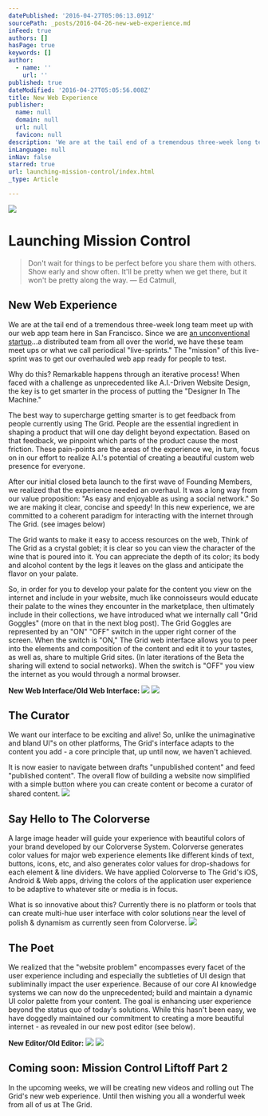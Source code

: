 ```yaml
---
datePublished: '2016-04-27T05:06:13.091Z'
sourcePath: _posts/2016-04-26-new-web-experience.md
inFeed: true
authors: []
hasPage: true
keywords: []
author:
  - name: ''
    url: ''
published: true
dateModified: '2016-04-27T05:05:56.008Z'
title: New Web Experience
publisher:
  name: null
  domain: null
  url: null
  favicon: null
description: 'We are at the tail end of a tremendous three-week long team meet up with our web app team here in San Francisco. Since we are an unconventional startup...a distributed team from all over the world, we have these team meet ups or what we call periodical “live-sprints.” The “mission” of this live-sprint was to get our overhauled web app ready for people to test.'
inLanguage: null
inNav: false
starred: true
url: launching-mission-control/index.html
_type: Article

---
```

![](https://the-grid-user-content.s3-us-west-2.amazonaws.com/f18025f6-0a71-4fa9-9629-3a1b6c226727.jpg)

# **Launching Mission Control**

> Don't wait for things to be perfect before you share them with others. Show early and show often. It'll be pretty when we get there, but it won't be pretty along the way. ― Ed Catmull,

## New Web Experience

We are at the tail end of a tremendous three-week long team meet up with our web app team here in San Francisco. Since we are [an unconventional startup][0]...a distributed team from all over the world, we have these team meet ups or what we call periodical "live-sprints." The "mission" of this live-sprint was to get our overhauled web app ready for people to test.

Why do this? Remarkable happens through an iterative process! When faced with a challenge as unprecedented like A.I.-Driven Website Design, the key is to get smarter in the process of putting the "Designer In The Machine."

The best way to supercharge getting smarter is to get feedback from people currently using The Grid. People are the essential ingredient in shaping a product that will one day delight beyond expectation. Based on that feedback, we pinpoint which parts of the product cause the most friction. These pain-points are the areas of the experience we, in turn, focus on in our effort to realize A.I.'s potential of creating a beautiful custom web presence for everyone.

After our initial closed beta launch to the first wave of Founding Members, we realized that the experience needed an overhaul. It was a long way from our value proposition: "As easy and enjoyable as using a social network." So we are making it clear, concise and speedy! In this new experience, we are committed to a coherent paradigm for interacting with the internet through The Grid. (see images below)

The Grid wants to make it easy to access resources on the web, Think of The Grid as a crystal goblet; it is clear so you can view the character of the wine that is poured into it. You can appreciate the depth of its color; its body and alcohol content by the legs it leaves on the glass and anticipate the flavor on your palate.

So, in order for you to develop your palate for the content you view on the internet and include in your website, much like connoisseurs would educate their palate to the wines they encounter in the marketplace, then ultimately include in their collections, we have introduced what we internally call "Grid Goggles" (more on that in the next blog post). The Grid Goggles are represented by an "ON" "OFF" switch in the upper right corner of the screen. When the switch is "ON," The Grid web interface allows you to peer into the elements and composition of the content and edit it to your tastes, as well as, share to multiple Grid sites. (In later iterations of the Beta the sharing will extend to social networks). When the switch is "OFF" you view the internet as you would through a normal browser.

**New Web Interface/Old Web Interface:**
![](https://s3-us-west-2.amazonaws.com/the-grid-img/p/e186977abefe1fc0f3c93889c06ed36599825189.png)
![](https://s3-us-west-2.amazonaws.com/the-grid-img/p/96d9fb488f40e9874fb36617fcb06073c07614a9.png)

## The Curator

We want our interface to be exciting and alive! So, unlike the unimaginative and bland UI"s on other platforms, The Grid's interface adapts to the content you add - a core principle that, up until now, we haven't achieved.

It is now easier to navigate between drafts "unpublished content" and feed "published content". The overall flow of building a website now simplified with a simple button where you can create content or become a curator of shared content.
![](https://the-grid-user-content.s3-us-west-2.amazonaws.com/9f6f0f08-9c12-4f04-ba94-15d8f12fe29a.jpg)

## Say Hello to The Colorverse

A large image header will guide your experience with beautiful colors of your brand developed by our Colorverse System. Colorverse generates color values for major web experience elements like different kinds of text, buttons, icons, etc, and also generates color values for drop-shadows for each element & line dividers. We have applied Colorverse to The Grid's iOS, Android & Web apps, driving the colors of the application user experience to be adaptive to whatever site or media is in focus.

What is so innovative about this? Currently there is no platform or tools that can create multi-hue user interface with color solutions near the level of polish & dynamism as currently seen from Colorverse.
![](https://the-grid-user-content.s3-us-west-2.amazonaws.com/ae0801bd-4d8d-4548-a664-127772193330.png)

## The Poet

We realized that the "website problem" encompasses every facet of the user experience including and especially the subtleties of UI design that subliminally impact the user experience. Because of our core AI knowledge systems we can now do the unprecedented; build and maintain a dynamic UI color palette from your content. The goal is enhancing user experience beyond the status quo of today's solutions. While this hasn't been easy, we have doggedly maintained our commitment to creating a more beautiful internet - as revealed in our new post editor (see below).

**New Editor/Old Editor:**
![](https://s3-us-west-2.amazonaws.com/the-grid-img/p/95b41d2e3bb52e98b2c3691dc7b9bd33260332e1.png)
![](https://the-grid-user-content.s3-us-west-2.amazonaws.com/c7ea76b2-854c-4972-9bc5-cd2bbeb50e26.png)

## Coming soon: Mission Control Liftoff Part 2

In the upcoming weeks, we will be creating new videos and rolling out The Grid's new web experience. Until then wishing you all a wonderful week from all of us at The Grid.

[0]: https://blog.thegrid.io/an-unconventional-startup/